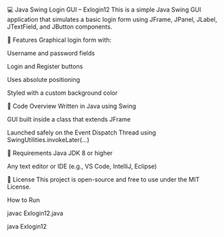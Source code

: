 💻 Java Swing Login GUI – Exlogin12
This is a simple Java Swing GUI application that simulates a basic login form using JFrame, JPanel, JLabel, JTextField, and JButton components.

📌 Features
Graphical login form with:

Username and password fields

Login and Register buttons

Uses absolute positioning

Styled with a custom background color

🧾 Code Overview
Written in Java using Swing

GUI built inside a class that extends JFrame

Launched safely on the Event Dispatch Thread using SwingUtilities.invokeLater(...)

🔧 Requirements
Java JDK 8 or higher

Any text editor or IDE (e.g., VS Code, IntelliJ, Eclipse)

📜 License
This project is open-source and free to use under the MIT License.

How to Run

javac Exlogin12.java

java Exlogin12
